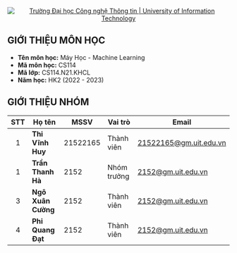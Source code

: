 <!-- Banner -->
<p align="center">
  <a href="https://www.uit.edu.vn/" title="Trường Đại học Công nghệ Thông tin" style="border: none;">
    <img src="https://i.imgur.com/WmMnSRt.png" alt="Trường Đại học Công nghệ Thông tin | University of Information Technology">
  </a>
</p>


## GIỚI THIỆU MÔN HỌC
* **Tên môn học:** Máy Học - Machine Learning
* **Mã môn học:** CS114
* **Mã lớp:** CS114.N21.KHCL
* **Năm học:** HK2 (2022 - 2023)

## GIỚI THIỆU NHÓM

| STT   | Họ tên                 | MSSV       | Vai trò     | Email                  | 
| :---: | ---                    | ---        | ---         | ---                    | 
| 1 | <strong> Thi Vĩnh Huy | 21522165   | Thành viên  | 21522165@gm.uit.edu.vn | 
| 1 | <strong> Trần Thanh Hà | 2152 | Nhóm trưởng | 2152@gm.uit.edu.vn |            
| 3 | <strong> Ngô Xuân Cường | 2152 | Thành viên | 2152@gm.uit.edu.vn| 
| 4 | <strong> Phi Quang Đạt | 2152 | Thành viên | 2152@gm.uit.edu.vn| 
